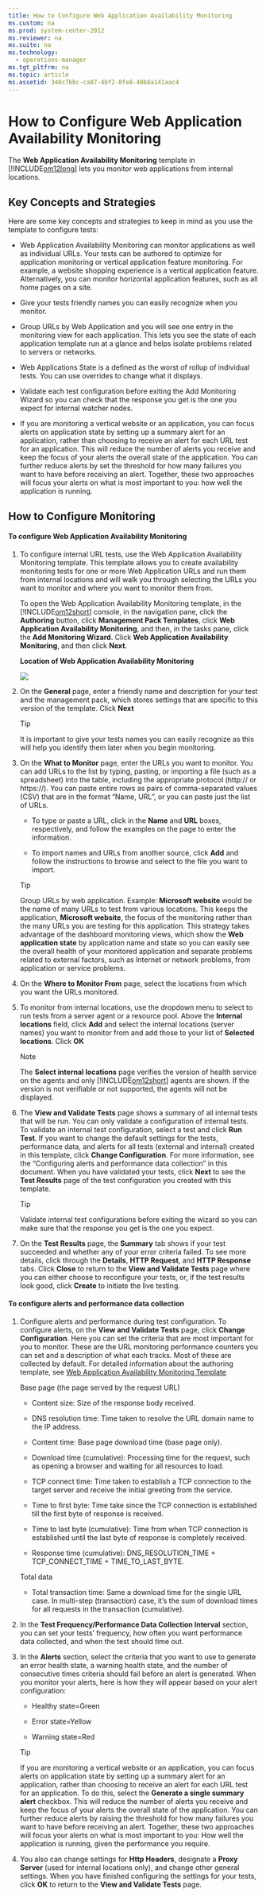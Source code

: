 ```yaml
---
title: How to Configure Web Application Availability Monitoring
ms.custom: na
ms.prod: system-center-2012
ms.reviewer: na
ms.suite: na
ms.technology: 
  - operations-manager
ms.tgt_pltfrm: na
ms.topic: article
ms.assetid: 340c7bbc-ca87-4bf2-8fe8-48b8a141aac4
---
```

# How to Configure Web Application Availability Monitoring
The **Web Application Availability Monitoring** template in [!INCLUDE[om12long](./Token/om12long_md.md)] lets you monitor web applications from internal locations.

## Key Concepts and Strategies
Here are some key concepts and strategies to keep in mind as you use the template to configure tests:

-   Web Application Availability Monitoring can monitor applications as well as individual URLs. Your tests can be authored to optimize for application monitoring or vertical application feature monitoring. For example, a website shopping experience is a vertical application feature. Alternatively, you can monitor horizontal application features, such as all home pages on a site.

-   Give your tests friendly names you can easily recognize when you monitor.

-   Group URLs by Web Application and you will see one entry in the monitoring view for each application. This lets you see the state of each application template run at a glance and helps isolate problems related to servers or networks.

-   Web Applications State is a defined as the worst of rollup of individual tests. You can use overrides to change what it displays.

-   Validate each test configuration before exiting the Add Monitoring Wizard so you can check that the response you get is the one you expect for internal watcher nodes.

-   If you are monitoring a vertical website or an application, you can focus alerts on application state by setting up a summary alert for an application, rather than choosing to receive an alert for each URL test for an application. This will reduce the number of alerts you receive and keep the focus of your alerts the overall state of the application. You can further reduce alerts by set the threshold for how many failures you want to have before receiving an alert. Together, these two approaches will focus your alerts on what is most important to you: how well the application is running.

## How to Configure Monitoring

#### To configure Web Application Availability Monitoring

1.  To configure internal URL tests, use the Web Application Availability Monitoring template. This template allows you to create availability monitoring tests for one or more Web Application URLs and run them from internal locations and will walk you through selecting the URLs you want to monitor and where you want to monitor them from.

    To open the Web Application Availability Monitoring template, in the [!INCLUDE[om12short](./Token/om12short_md.md)] console, in the navigation pane, click the **Authoring** button, click **Management Pack Templates**, click **Web Application Availability Monitoring**, and then, in the tasks pane, click the **Add Monitoring Wizard**. Click **Web Application Availability Monitoring**, and then click **Next**.

    **Location of Web Application Availability Monitoring**

    ![](/Image/WAAM_AuthoringFolderLocation.gif)

2.  On the **General** page, enter a friendly name and description for your test and the management pack, which stores settings that are specific to this version of the template. Click **Next**

    > [!TIP]
    > It is important to give your tests names you can easily recognize as this will help you identify them later when you begin monitoring.

3.  On the **What to Monitor** page, enter the URLs you want to monitor. You can add URLs to the list by typing, pasting, or importing a file \(such as a spreadsheet\) into the table, including the appropriate protocol \(http:\/\/ or https:\/\/\). You can paste entire rows as pairs of comma\-separated values \(CSV\) that are in the format “Name, URL”, or you can paste just the list of URLs.

    -   To type or paste a URL, click in the **Name** and **URL** boxes, respectively, and follow the examples on the page to enter the information.

    -   To import names and URLs from another source, click **Add** and follow the instructions to browse and select to the file you want to import.

    > [!TIP]
    > Group URLs by web application. Example: **Microsoft website** would be the name of many URLs to test from various locations. This keeps the application, **Microsoft website**, the focus of the monitoring rather than the many URLs you are testing for this application. This strategy takes advantage of the dashboard monitoring views, which show the **Web application state** by application name and state so you can easily see the overall health of your monitored application and separate problems related to external factors, such as Internet or network problems, from application or service problems.

4.  On the **Where to Monitor From** page, select the locations from which you want the URLs monitored.

5.  To monitor from internal locations, use the dropdown menu to select to run tests from a server agent or a resource pool. Above the **Internal locations** field, click **Add** and select the internal locations \(server names\) you want to monitor from and add those to your list of **Selected locations**. Click **OK**

    > [!NOTE]
    > The **Select internal locations** page verifies the version of health service on the agents and only [!INCLUDE[om12short](./Token/om12short_md.md)] agents are shown. If the version is not verifiable or not supported, the agents will not be displayed.

6.  The **View and Validate Tests** page shows a summary of all internal tests that will be run. You can only validate a configuration of internal tests. To validate an internal test configuration, select a test and click **Run Test**.  If you want to change the default settings for the tests, performance data, and alerts for all tests \(external and internal\) created in this template, click **Change Configuration**. For more information, see the “Configuring alerts and performance data collection” in this document. When you have validated your tests, click **Next** to see the **Test Results** page of the test configuration you created with this template.

    > [!TIP]
    > Validate internal test configurations before exiting the wizard so you can make sure that the response you get is the one you expect.

7.  On the **Test Results** page, the **Summary** tab shows if your test succeeded and whether any of your error criteria failed. To see more details, click through the **Details**, **HTTP Request**, and **HTTP Response** tabs. Click **Close** to return to the **View and Validate Tests** page where you can either choose to reconfigure your tests, or, if the test results look good, click **Create** to initiate the live testing.

#### To configure alerts and performance data collection

1.  Configure alerts and performance during test configuration. To configure alerts, on the **View and Validate Tests** page, click **Change Configuration**. Here you can set the criteria that are most important for you to monitor. These are the URL monitoring performance counters you can set and a description of what each tracks. Most of these are collected by default. For detailed information about the authoring template, see [Web Application Availability Monitoring Template](./Web-Application-Availability-Monitoring-Template.md)

    Base page \(the page served by the request URL\)

    -   Content size: Size of the response body received.

    -   DNS resolution time: Time taken to resolve the URL domain name to the IP address.

    -   Content time: Base page download time \(base page only\).

    -   Download time \(cumulative\): Processing time for the request, such as opening a browser and waiting for all resources to load.

    -   TCP connect time: Time taken to establish a TCP connection to the target server and receive the initial greeting from the service.

    -   Time to first byte: Time take since the TCP connection is established till the first byte of response is received.

    -   Time to last byte \(cumulative\): Time from when TCP connection is established until the last byte of response is completely received.

    -   Response time \(cumulative\): DNS\_RESOLUTION\_TIME \+ TCP\_CONNECT\_TIME \+ TIME\_TO\_LAST\_BYTE.

    Total data

    -   Total transaction time: Same a download time for the single URL case. In multi\-step \(transaction\) case, it’s the sum of download times for all requests in the transaction \(cumulative\).

2.  In the **Test Frequency\/Performance Data Collection Interval** section, you can set your tests’ frequency, how often you want performance data collected, and when the test should time out.

3.  In the **Alerts** section, select the criteria that you want to use to generate an error health state, a warning health state, and the number of consecutive times criteria should fail before an alert is generated. When you monitor your alerts, here is how they will appear based on your alert configuration:

    -   Healthy state\=Green

    -   Error state\=Yellow

    -   Warning state\=Red

    > [!TIP]
    > If you are monitoring a vertical website or an application, you can focus alerts on application state by setting up a summary alert for an application, rather than choosing to receive an alert for each URL test for an application. To do this, select the **Generate a single summary alert** checkbox. This will reduce the number of alerts you receive and keep the focus of your alerts the overall state of the application. You can further reduce alerts by raising the threshold for how many failures you want to have before receiving an alert. Together, these two approaches will focus your alerts on what is most important to you: How well the application is running, given the performance you require.

4.  You also can change settings for **Http Headers**, designate a **Proxy Server** \(used for internal locations only\), and change other general settings. When you have finished configuring the settings for your tests, click **OK** to return to the **View and Validate Tests** page.


